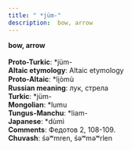 ```yaml
---
title: " *jüm-"
description:  bow, arrow
---
```

<strong> bow, arrow</strong><br><br>
<strong>Proto-Turkic</strong>:  *jüm-<br>
<strong>Altaic etymology</strong>:  Altaic etymology<br>
<strong> Proto-Altaic</strong>:  *li̯òmù<br>
<strong>Russian meaning</strong>:  лук, стрела<br>
<strong>Turkic</strong>:  *jüm-<br>
<strong>Mongolian</strong>:  *lumu<br>
<strong>Tungus-Manchu</strong>:  *liam-<br>
<strong>Japanese</strong>:  *dùmì<br>
<strong>Comments</strong>:  Федотов 2, 108-109.<br>
<strong>Chuvash</strong>:  śǝʷmren, śǝʷmǝʷrlen<br>


